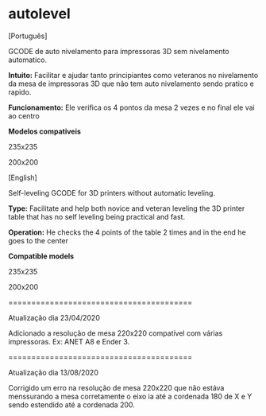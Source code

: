 # autolevel
[Português]

GCODE de auto nivelamento para impressoras 3D sem nivelamento automatico.

**Intuito:** Facilitar e ajudar tanto principiantes como veteranos no nivelamento da mesa de impressoras 3D que não tem auto nivelamento sendo pratico e rapido.

**Funcionamento:** Ele verifica os 4 pontos da mesa 2 vezes e no final ele vai ao centro 

**Modelos compativeis**

235x235

200x200

[English]

Self-leveling GCODE for 3D printers without automatic leveling.

**Type:** Facilitate and help both novice and veteran leveling the 3D printer table that has no self leveling being practical and fast.

**Operation:** He checks the 4 points of the table 2 times and in the end he goes to the center

**Compatible models**

235x235

200x200


========================================

Atualização dia 23/04/2020

Adicionado a resolução de mesa 220x220 compatível com várias impressoras. Ex: ANET A8 e Ender 3.

========================================

Atualização dia 13/08/2020

Corrigido um erro na resolução de mesa 220x220 que não estáva menssurando a mesa corretamente o eixo ia até a cordenada 180 de X e Y sendo estendido até a cordenada 200.

